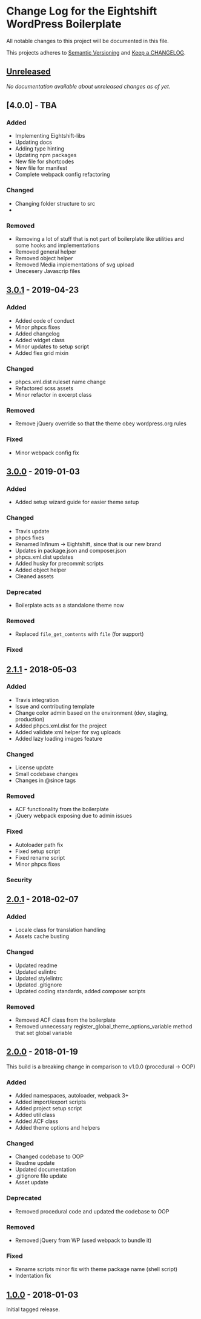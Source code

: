 
# Change Log for the Eightshift WordPress Boilerplate
All notable changes to this project will be documented in this file.

This projects adheres to [Semantic Versioning](https://semver.org/) and [Keep a CHANGELOG](https://keepachangelog.com/).

## [Unreleased]

_No documentation available about unreleased changes as of yet._

## [4.0.0] - TBA
### Added
- Implementing Eightshift-libs
- Updating docs
- Adding type hinting
- Updating npm packages
- New file for shortcodes
- New file for manifest
- Complete webpack config refactoring


### Changed
- Changing folder structure to src
- 

### Removed
- Removing a lot of stuff that is not part of boilerplate like utilities and some hooks and implementations
- Removed general helper
- Removed object helper
- Removed Media implementations of svg upload
- Unecesery Javascrip files

## [3.0.1] - 2019-04-23

### Added

- Added code of conduct
- Minor phpcs fixes
- Added changelog
- Added widget class
- Minor updates to setup script
- Added flex grid mixin

### Changed

- phpcs.xml.dist ruleset name change
- Refactored scss assets
- Minor refactor in excerpt class

### Removed

- Remove jQuery override so that the theme obey wordpress.org rules

### Fixed

- Minor webpack config fix

## [3.0.0] - 2019-01-03

### Added

- Added setup wizard guide for easier theme setup

### Changed

- Travis update
- phpcs fixes
- Renamed Infinum -> Eightshift, since that is our new brand
- Updates in package.json and composer.json
- phpcs.xml.dist updates
- Added husky for precommit scripts
- Added object helper
- Cleaned assets

### Deprecated

- Boilerplate acts as a standalone theme now

### Removed

- Replaced `file_get_contents` with `file` (for support)

### Fixed

## [2.1.1] - 2018-05-03

### Added

- Travis integration
- Issue and contributing template
- Change color admin based on the environment (dev, staging, production)
- Added phpcs.xml.dist for the project
- Added validate xml helper for svg uploads
- Added lazy loading images feature

### Changed

- License update
- Small codebase changes
- Changes in @since tags

### Removed

- ACF functionality from the boilerplate
- jQuery webpack exposing due to admin issues

### Fixed

- Autoloader path fix
- Fixed setup script
- Fixed rename script
- Minor phpcs fixes

### Security

## [2.0.1] - 2018-02-07

### Added

- Locale class for translation handling
- Assets cache busting

### Changed

- Updated readme
- Updated eslintrc
- Updated stylelintrc
- Updated .gitignore
- Updated coding standards, added composer scripts

### Removed

- Removed ACF class from the boilerplate
- Removed unnecessary register_global_theme_options_variable method that set global variable

## [2.0.0] - 2018-01-19

This build is a breaking change in comparison to v1.0.0 (procedural -> OOP)

### Added

- Added namespaces, autoloader, webpack 3+
- Added import/export scripts
- Added project setup script
- Added util class
- Added ACF class
- Added theme options and helpers

### Changed

- Changed codebase to OOP
- Readme update
- Updated documentation
- .gitignore file update
- Asset update

### Deprecated

- Removed procedural code and updated the codebase to OOP

### Removed

- Removed jQuery from WP (used webpack to bundle it)

### Fixed

- Rename scripts minor fix with theme package name (shell script)
- Indentation fix

## [1.0.0] - 2018-01-03

Initial tagged release.

[Unreleased]: https://github.com/infinum/wp-boilerplate/compare/master...HEAD
[3.0.1]: https://github.com/infinum/wp-boilerplate/compare/3.0.0...3.0.1
[3.0.0]: https://github.com/infinum/wp-boilerplate/compare/2.1.1...3.0.0
[2.1.1]: https://github.com/infinum/wp-boilerplate/compare/2.0.1...2.1.1
[2.0.1]: https://github.com/infinum/wp-boilerplate/compare/2.0.0...2.0.1
[2.0.0]: https://github.com/infinum/wp-boilerplate/compare/1.0.0...2.0.0
[1.0.0]: https://github.com/infinum/wp-boilerplate/compare/26115acf804876208a03dc39298b70476dcc780f...1.0.0
